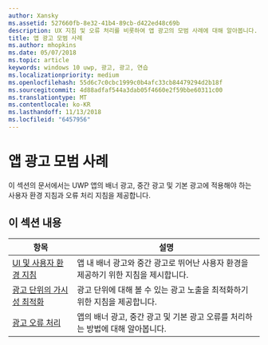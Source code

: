 ```yaml
---
author: Xansky
ms.assetid: 527660fb-8e32-41b4-89cb-d422ed48c69b
description: UX 지침 및 오류 처리를 비롯하여 앱 광고의 모범 사례에 대해 알아봅니다.
title: 앱 광고 모범 사례
ms.author: mhopkins
ms.date: 05/07/2018
ms.topic: article
keywords: windows 10 uwp, 광고, 광고, 연습
ms.localizationpriority: medium
ms.openlocfilehash: 55d6c7c0cbc1999c0b4afc33cb84479294d2b18f
ms.sourcegitcommit: 4d88adfaf544a3dab05f4660e2f59bbe60311c00
ms.translationtype: MT
ms.contentlocale: ko-KR
ms.lasthandoff: 11/13/2018
ms.locfileid: "6457956"
---
```

# <a name="best-practices-for-ads-in-apps"></a>앱 광고 모범 사례

이 섹션의 문서에서는 UWP 앱의 배너 광고, 중간 광고 및 기본 광고에 적용해야 하는 사용자 환경 지침과 오류 처리 지침을 제공합니다.

## <a name="in-this-section"></a>이 섹션 내용

|  항목    | 설명 |               
|----------|-------|
| [UI 및 사용자 환경 지침](ui-and-user-experience-guidelines.md) | 앱 내 배너 광고와 중간 광고로 뛰어난 사용자 환경을 제공하기 위한 지침을 제시합니다. |
| [광고 단위의 가시성 최적화](optimize-ad-unit-viewability.md) | 광고 단위에 대해 볼 수 있는 광고 노출을 최적화하기 위한 지침을 제공합니다. |
| [광고 오류 처리](error-handling-with-advertising-libraries.md)     |  앱의 배너 광고, 중간 광고 및 기본 광고 오류를 처리하는 방법에 대해 알아봅니다.          |



 

 
